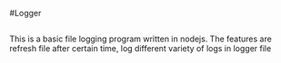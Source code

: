 #Logger

##

This is a basic file logging program written in nodejs. The features are
refresh file after certain time, log different variety of logs in logger file
